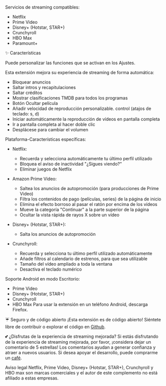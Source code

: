 Servicios de streaming compatibles:

- Netflix
- Prime Video
- Disney+ (Hotstar, STAR+)
- Crunchyroll
- HBO Max
- Paramount+

✨ Características

Puede personalizar las funciones que se activan en los Ajustes.

Esta extensión mejora su experiencia de streaming de forma automática:

- Bloquear anuncios
- Saltar intros y recapitulaciones
- Saltar créditos
- Mostrar clasificaciones TMDB para todos los programas
- Botón Ocultar película
- Añadir velocidad de reproducción personalizable. control (atajos de teclado: s, d)
- Iniciar automáticamente la reproducción de vídeos en pantalla completa
- Ir a pantalla completa al hacer doble clic
- Desplácese para cambiar el volumen

Plataforma-Características específicas:

- Netflix:
    - Recuerda y selecciona automáticamente tu último perfil utilizado
    - Bloquea el aviso de inactividad "¿Sigues viendo?"
    - Eliminar juegos de Netflix

- Amazon Prime Video:
    - Saltea los anuncios de autopromoción (para producciones de Prime Video)
    - Filtra los contenidos de pago (películas, series) de la página de inicio
    - Elimina el efecto borroso al pasar el ratón por encima de los vídeos
    - Mueve la categoría "Continuar" a la parte superior de la página
    - Ocultar la vista rápida de rayos X sobre un vídeo

- Disney+ (Hotstar, STAR+):
    - Salta los anuncios de autopromoción

- Crunchyroll:
    - Recuerda y selecciona tu último perfil utilizado automáticamente
    - Añade filtros al calendario de estrenos, para que sea utilizable
    - Tamaño del vídeo ampliado a toda la ventana
    - Desactiva el teclado numérico

Soporte Android en modo Escritorio:

- Prime Video
- Disney+ (Hotstar, STAR+)
- Crunchyroll
- HBO Max
  Para usar la extensión en un teléfono Android, descarga Firefox.

☔ Seguro y de código abierto
¡Esta extensión es de código abierto! Siéntete libre de contribuir o explorar el código en [Github](https://github.com/Dreamlinerm/Netflix-Prime-Auto-Skip).

💕 ¿Disfrutas de la experiencia de streaming mejorada?
Si estás disfrutando de la experiencia de streaming mejorada, por favor, ¡considera dejar un comentario de 5 estrellas! Los comentarios ayudan a generar confianza y atraer a nuevos usuarios.
Si desea apoyar el desarrollo, puede comprarme un [café](https://github.com/sponsors/Dreamlinerm).

Aviso legal
Netflix, Prime Video, Disney+ (Hotstar, STAR+), Crunchyroll y HBO max son marcas comerciales y el autor de este complemento no está afiliado a estas empresas.
